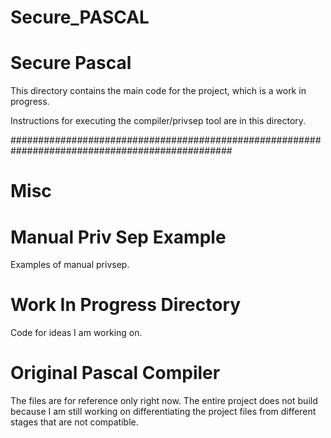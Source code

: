 # Secure_PASCAL
 
# Secure Pascal
This directory contains the main code for the project, which is a work in progress.

Instructions for executing the compiler/privsep tool are in this directory.

################################################################################################
# Misc

# Manual Priv Sep Example
Examples of manual privsep.

# Work In Progress Directory
Code for ideas I am working on.

# Original Pascal Compiler 
The files are for reference only right now. The entire project does not build because I am 
still working on differentiating the project files from different stages that are not compatible. 
